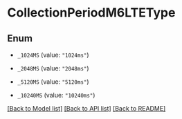 # CollectionPeriodM6LTEType

## Enum


* `_1024MS` (value: `"1024ms"`)

* `_2048MS` (value: `"2048ms"`)

* `_5120MS` (value: `"5120ms"`)

* `_10240MS` (value: `"10240ms"`)


[[Back to Model list]](../README.md#documentation-for-models) [[Back to API list]](../README.md#documentation-for-api-endpoints) [[Back to README]](../README.md)


